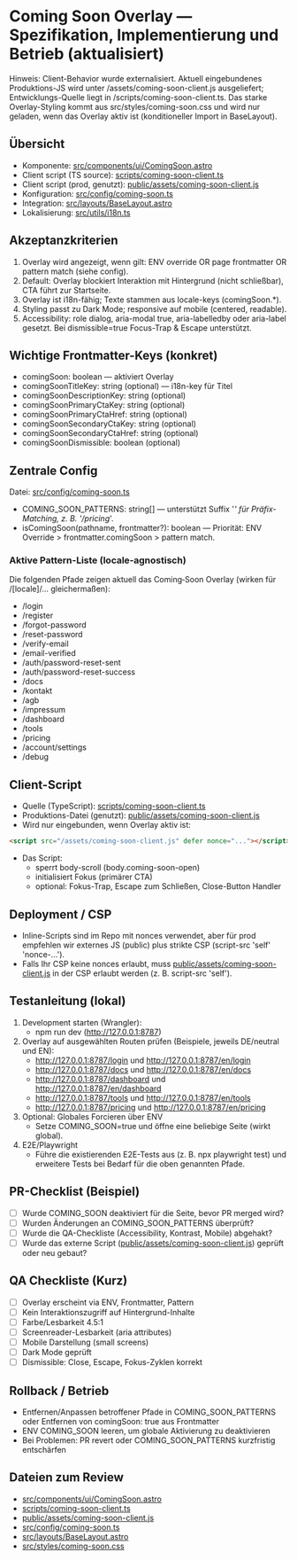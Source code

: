 # Coming Soon Overlay — Spezifikation, Implementierung und Betrieb (aktualisiert)

Hinweis: Client-Behavior wurde externalisiert. Aktuell eingebundenes Produktions-JS wird unter /assets/coming-soon-client.js ausgeliefert; Entwicklungs-Quelle liegt in /scripts/coming-soon-client.ts. Das starke Overlay-Styling kommt aus src/styles/coming-soon.css und wird nur geladen, wenn das Overlay aktiv ist (konditioneller Import in BaseLayout).

## Übersicht

- Komponente: [src/components/ui/ComingSoon.astro](src/components/ui/ComingSoon.astro)
- Client script (TS source): [scripts/coming-soon-client.ts](scripts/coming-soon-client.ts)
- Client script (prod, genutzt): [public/assets/coming-soon-client.js](public/assets/coming-soon-client.js)
- Konfiguration: [src/config/coming-soon.ts](src/config/coming-soon.ts)
- Integration: [src/layouts/BaseLayout.astro](src/layouts/BaseLayout.astro)
- Lokalisierung: [src/utils/i18n.ts](src/utils/i18n.ts)

## Akzeptanzkriterien

1. Overlay wird angezeigt, wenn gilt: ENV override OR page frontmatter OR pattern match (siehe config).
2. Default: Overlay blockiert Interaktion mit Hintergrund (nicht schließbar), CTA führt zur Startseite.
3. Overlay ist i18n-fähig; Texte stammen aus locale-keys (comingSoon.*).
4. Styling passt zu Dark Mode; responsive auf mobile (centered, readable).
5. Accessibility: role dialog, aria-modal true, aria-labelledby oder aria-label gesetzt. Bei dismissible=true Focus-Trap & Escape unterstützt.

## Wichtige Frontmatter-Keys (konkret)

- comingSoon: boolean — aktiviert Overlay
- comingSoonTitleKey: string (optional) — i18n-key für Titel
- comingSoonDescriptionKey: string (optional)
- comingSoonPrimaryCtaKey: string (optional)
- comingSoonPrimaryCtaHref: string (optional)
- comingSoonSecondaryCtaKey: string (optional)
- comingSoonSecondaryCtaHref: string (optional)
- comingSoonDismissible: boolean (optional)

## Zentrale Config

Datei: [src/config/coming-soon.ts](src/config/coming-soon.ts)

- COMING_SOON_PATTERNS: string[] — unterstützt Suffix '*' für Präfix-Matching, z. B. '/pricing*'.
- isComingSoon(pathname, frontmatter?): boolean — Priorität: ENV Override > frontmatter.comingSoon > pattern match.

### Aktive Pattern-Liste (locale‑agnostisch)

Die folgenden Pfade zeigen aktuell das Coming‑Soon Overlay (wirken für /[locale]/... gleichermaßen):

- /login
- /register
- /forgot-password
- /reset-password
- /verify-email
- /email-verified
- /auth/password-reset-sent
- /auth/password-reset-success
- /docs
- /kontakt
- /agb
- /impressum
- /dashboard
- /tools
- /pricing
- /account/settings
- /debug

## Client-Script

- Quelle (TypeScript): [scripts/coming-soon-client.ts](scripts/coming-soon-client.ts)
- Produktions-Datei (genutzt): [public/assets/coming-soon-client.js](public/assets/coming-soon-client.js)
- Wird nur eingebunden, wenn Overlay aktiv ist:

```html
<script src="/assets/coming-soon-client.js" defer nonce="..."></script>

```

- Das Script:
  - sperrt body-scroll (body.coming-soon-open)
  - initialisiert Fokus (primärer CTA)
  - optional: Fokus-Trap, Escape zum Schließen, Close-Button Handler

## Deployment / CSP

- Inline-Scripts sind im Repo mit nonces verwendet, aber für prod empfehlen wir externes JS (public) plus strikte CSP (script-src 'self' 'nonce-...').
- Falls Ihr CSP keine nonces erlaubt, muss [public/assets/coming-soon-client.js](public/assets/coming-soon-client.js) in der CSP erlaubt werden (z. B. script-src 'self').

## Testanleitung (lokal)

1. Development starten (Wrangler):
   - npm run dev (<http://127.0.0.1:8787>)
2. Overlay auf ausgewählten Routen prüfen (Beispiele, jeweils DE/neutral und EN):
   - <http://127.0.0.1:8787/login> und <http://127.0.0.1:8787/en/login>
   - <http://127.0.0.1:8787/docs> und <http://127.0.0.1:8787/en/docs>
   - <http://127.0.0.1:8787/dashboard> und <http://127.0.0.1:8787/en/dashboard>
   - <http://127.0.0.1:8787/tools> und <http://127.0.0.1:8787/en/tools>
   - <http://127.0.0.1:8787/pricing> und <http://127.0.0.1:8787/en/pricing>
3. Optional: Globales Forcieren über ENV
   - Setze COMING_SOON=true und öffne eine beliebige Seite (wirkt global).
4. E2E/Playwright
   - Führe die existierenden E2E-Tests aus (z. B. npx playwright test) und erweitere Tests bei Bedarf für die oben genannten Pfade.

## PR-Checklist (Beispiel)

- [ ] Wurde COMING_SOON deaktiviert für die Seite, bevor PR merged wird?
- [ ] Wurden Änderungen an COMING_SOON_PATTERNS überprüft?
- [ ] Wurde die QA-Checkliste (Accessibility, Kontrast, Mobile) abgehakt?
- [ ] Wurde das externe Script ([public/assets/coming-soon-client.js](public/assets/coming-soon-client.js)) geprüft oder neu gebaut?

## QA Checkliste (Kurz)

- [ ] Overlay erscheint via ENV, Frontmatter, Pattern
- [ ] Kein Interaktionszugriff auf Hintergrund-Inhalte
- [ ] Farbe/Lesbarkeit 4.5:1
- [ ] Screenreader-Lesbarkeit (aria attributes)
- [ ] Mobile Darstellung (small screens)
- [ ] Dark Mode geprüft
- [ ] Dismissible: Close, Escape, Fokus-Zyklen korrekt

## Rollback / Betrieb

- Entfernen/Anpassen betroffener Pfade in COMING_SOON_PATTERNS oder Entfernen von comingSoon: true aus Frontmatter
- ENV COMING_SOON leeren, um globale Aktivierung zu deaktivieren
- Bei Problemen: PR revert oder COMING_SOON_PATTERNS kurzfristig entschärfen

## Dateien zum Review

- [src/components/ui/ComingSoon.astro](src/components/ui/ComingSoon.astro)
- [scripts/coming-soon-client.ts](scripts/coming-soon-client.ts)
- [public/assets/coming-soon-client.js](public/assets/coming-soon-client.js)
- [src/config/coming-soon.ts](src/config/coming-soon.ts)
- [src/layouts/BaseLayout.astro](src/layouts/BaseLayout.astro)
- [src/styles/coming-soon.css](src/styles/coming-soon.css)